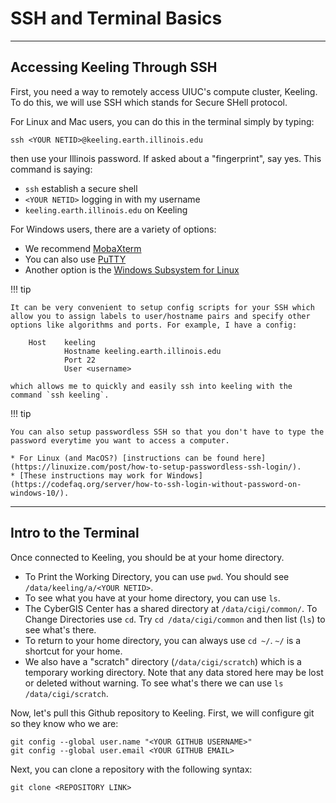 # SSH and Terminal Basics

<hr id="ssh">

## Accessing Keeling Through SSH

First, you need a way to remotely access UIUC's compute cluster, Keeling. To do this, we will use SSH which stands for Secure SHell protocol. 

For Linux and Mac users, you can do this in the terminal simply by typing:

```
ssh <YOUR NETID>@keeling.earth.illinois.edu
```

then use your Illinois password. If asked about a "fingerprint", say yes. This command is saying:

* `ssh` establish a secure shell
* `<YOUR NETID>` logging in with my username
* `keeling.earth.illinois.edu` on Keeling

For Windows users, there are a variety of options:

* We recommend [MobaXterm](https://mobaxterm.mobatek.net/download-home-edition.html)
* You can also use [PuTTY](https://www.putty.org/)
* Another option is the [Windows Subsystem for Linux](https://docs.microsoft.com/en-us/windows/wsl/about)

!!! tip

    It can be very convenient to setup config scripts for your SSH which allow you to assign labels to user/hostname pairs and specify other options like algorithms and ports. For example, I have a config:

        Host    keeling
                Hostname keeling.earth.illinois.edu
                Port 22
                User <username>
    
    which allows me to quickly and easily ssh into keeling with the command `ssh keeling`.

!!! tip

    You can also setup passwordless SSH so that you don't have to type the password everytime you want to access a computer. 

    * For Linux (and MacOS?) [instructions can be found here](https://linuxize.com/post/how-to-setup-passwordless-ssh-login/).
    * [These instructions may work for Windows](https://codefaq.org/server/how-to-ssh-login-without-password-on-windows-10/).


<hr id="terminal">

## Intro to the Terminal


Once connected to Keeling, you should be at your home directory. 

* To Print the Working Directory, you can use `pwd`. You should see `/data/keeling/a/<YOUR NETID>`. 
* To see what you have at your home directory, you can use `ls`.
* The CyberGIS Center has a shared directory at `/data/cigi/common/`. To Change Directories use `cd`. Try `cd /data/cigi/common` and then list (`ls`) to see what's there.
* To return to your home directory, you can always use `cd ~/`. `~/` is a shortcut for your home.
* We also have a "scratch" directory (`/data/cigi/scratch`) which is a temporary working directory. Note that any data stored here may be lost or deleted without warning. To see what's there we can use `ls /data/cigi/scratch`.

Now, let's pull this Github repository to Keeling. First, we will configure git so they know who we are:

```
git config --global user.name "<YOUR GITHUB USERNAME>"
git config --global user.email <YOUR GITHUB EMAIL>
```

Next, you can clone a repository with the following syntax:

```
git clone <REPOSITORY LINK>
```
